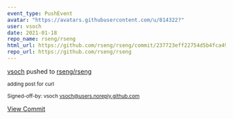 ```yaml
---
event_type: PushEvent
avatar: "https://avatars.githubusercontent.com/u/814322?"
user: vsoch
date: 2021-01-18
repo_name: rseng/rseng
html_url: https://github.com/rseng/rseng/commit/237723eff22754d5b4fca491d21313a5bd8019d5
repo_url: https://github.com/rseng/rseng
---
```


<a href='https://github.com/vsoch' target='_blank'>vsoch</a> pushed to <a href='https://github.com/rseng/rseng' target='_blank'>rseng/rseng</a>

<small>adding post for curl

Signed-off-by: vsoch <vsoch@users.noreply.github.com></small>

<a href='https://github.com/rseng/rseng/commit/237723eff22754d5b4fca491d21313a5bd8019d5' target='_blank'>View Commit</a>